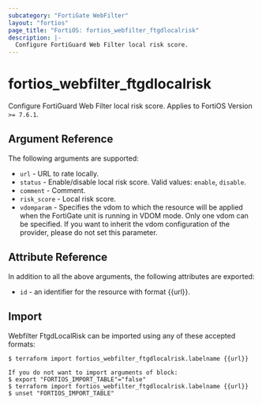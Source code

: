 ```yaml
---
subcategory: "FortiGate WebFilter"
layout: "fortios"
page_title: "FortiOS: fortios_webfilter_ftgdlocalrisk"
description: |-
  Configure FortiGuard Web Filter local risk score.
---
```


# fortios_webfilter_ftgdlocalrisk
Configure FortiGuard Web Filter local risk score. Applies to FortiOS Version `>= 7.6.1`.

## Argument Reference

The following arguments are supported:

* `url` - URL to rate locally.
* `status` - Enable/disable local risk score. Valid values: `enable`, `disable`.
* `comment` - Comment.
* `risk_score` - Local risk score.
* `vdomparam` - Specifies the vdom to which the resource will be applied when the FortiGate unit is running in VDOM mode. Only one vdom can be specified. If you want to inherit the vdom configuration of the provider, please do not set this parameter.


## Attribute Reference

In addition to all the above arguments, the following attributes are exported:
* `id` - an identifier for the resource with format {{url}}.

## Import

Webfilter FtgdLocalRisk can be imported using any of these accepted formats:
```
$ terraform import fortios_webfilter_ftgdlocalrisk.labelname {{url}}

If you do not want to import arguments of block:
$ export "FORTIOS_IMPORT_TABLE"="false"
$ terraform import fortios_webfilter_ftgdlocalrisk.labelname {{url}}
$ unset "FORTIOS_IMPORT_TABLE"
```
